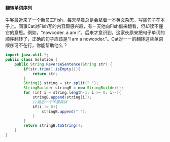 #### 翻转单词序列

牛客最近来了一个新员工Fish，每天早晨总是会拿着一本英文杂志，写些句子在本子上。同事Cat对Fish写的内容颇感兴趣，有一天他向Fish借来翻看，但却读不懂它的意思。例如，“nowcoder. a am I”。后来才意识到，这家伙原来把句子单词的顺序翻转了，正确的句子应该是“I am a nowcoder.”。Cat对一一的翻转这些单词顺序可不在行，你能帮助他么？

```java
import java.util.*;
public class Solution {
    public String ReverseSentence(String str) {
        if(str.trim().isEmpty()){
            return str;
        }
        String[] string = str.split(" ");
        StringBuilder stringB = new StringBuilder();
        for (int i = string.length-1; i >= 0; i--){
            stringB.append(string[i]);
            //最后一个不要再拼
            if(i != 0){
                stringB.append(" ");
            }
        }
        return stringB.toString();
    }
}


```